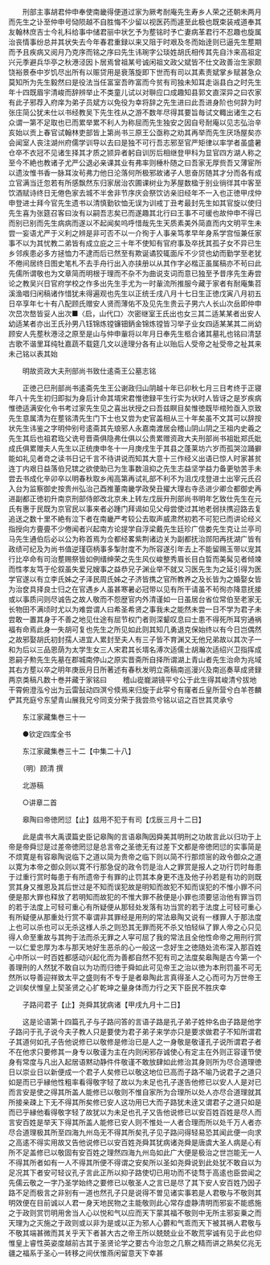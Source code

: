 <!-- { "loadSidebar": true } -->
　　刑部主事胡君仲申奉使南畿得便道过家为厥考耐庵先生寿乡人荣之还朝未两月而先生之讣至仲申号恸陨越不自胜悔不少留以视医药而遽至此极也既束装戒道奉其友翰林庶吉士今礼科给事中储君丽中状乞予为塟铭时予亡妻病革君行不忍趣也旋属治丧情事纷总并其状失去今年春君重録以来又阻于时艰及冬而始逹则已逼先生塟期而予且疾病又阅月乃克序而铭之序曰先生讳琬字公琰姓胡氏相传其先自汴来高祖定兴元季避兵华亭之秋港泾因卜居焉曾祖某号诚闲祖文政父斌皆不仕文政善治生家颇饶裕景泰中岁饥尽出所有以赈贷用是衰落旋即下世而有司以其素责斌掌乡赋甚急众莫知所为先生毅然曰是役法当任富室吾昨富而今贫有司独未知耳走诣县白之时先生年十四既眉宇清峻而辞辨举止不类童儿试以对聨应口成趣知县郭文直深异之曰农家有此子邪荐入府庠为弟子员斌方以免役为幸将辞之先生进曰此吾进身阶也何辞为时张庄简公犹未仕以书经教吴下先生徃从之游不数年尽得其要旨毎试文輙出诸生之右众谓一第不足取也已而累举累不利人为称屈而先生独安之因自号耐庵以见志弘治辛亥始以贡上春官试翰林吏部皆上第尚书三原王公亟称之劝其再举而先生厌场屋矣亦会闻室人丧注湖州府儒学训导以去曰是独不可行吾志邪至官严矩律以率学者虽盛暑仓卒不衣冠不见诸生择其才质之颕异者躬自训厉后相继登甲科为显官四方湖人称之至今不絶也教诸子尤严公退必亲课其业有弗率则棰朴随之曰吾家无厚赀吾又薄宦所以遗汝惟书香一脉耳汝茍弗力他日沦落何所极邪故诸子人思奋厉随其才分而各有成立官满当迁忽若有所感飘然东归家居治农圃课树业为茅屋数楹于别业徜徉其中客至饮酒赋诗终日无倦色家去城不半舍非节序庆会祭饮访亲旧经年不一入也正徳甲戌仲申登进士拜今官先生遗书以清慎勤钦恤无误为训戒丁丑考最封先生如其官旋以使归先生喜为张筵召客曰汝有以嗣吾志矣已而遂趣其北行曰王事不可缓也故仲申不得已而别已别而先生病病而遂以不起闻矣呜呼惜哉先生天质素美外简直而内文明平生未尝一妄语尤严于义利之辨是非可否不以一介徇于人事亲笃孝早年身系学宫恒兼任家事不以为其忧教二弟皆有成立庇之三十年不使知有官府事及卒抚其孤子女不异已生乡邻疾患必多方拯恤力不逮而后已然至有欺诞谲狡辄面斥不少贷也幼而勤学至老犹不倦间居终日图史笔札不去手舟行出入亦挟册以从其作字必楷正虽属稿亦不茍曰此先儒所谓敬也为文章简而明根于理而不杂不为曲说支词而意已独至予昔序先生寿尝论之教吴兴日官府学校之作多出先生手尤为一时軰流所推服今藏于家者有耐庵集苕溪渔唱归闲稿诸作惜犹未得遍观也先生以正统壬戌八月十七日生正徳戊寅八月初五日卒享年七十有八配顾氏赠安人贤而薄佑不及见先生贵云子男六人长山次岳即仲申次旵次嶅皆妥人出次■〈启，山代口〉次密继室王氏出也女三其二适某某者出安人幼适某者亦出王氏孙男八钰锦炼镗镰钿鈵金锦炼镗皆习举子业女四适某某其二尚幼顾安人先塟秋港泾之原至是山与仲申軰将以年月日奉先生柩合诸其墓礼也铭曰清瑟古歌不谐里耳纯牡嘉蔬不载筵几文以逹理分各有止以贻后人受帝之祉受帝之祉其来未己铭以表其始

　　明故资政大夫刑部尚书致仕逺斋王公墓志铭

　　正徳己巳刑部尚书逺斋先生王公谢政归山阴越十年已卯秋七月三日考终于正寝年八十先生初归即拟为身后计命其壻宋君惟徳録平生行实为状时人皆讶之是岁疾病惟徳适满安化令书考过家先生见之喜出状授之曰吾兹瞑目矣惟徳既毕棺殓亟入京致先生意属清为在塟铭清先生门下士也又尝为史官盖相从三十年矣虽不文其可以辞按状先生讳鉴之字明仲别号逺斋其先琅邪人永嘉南渡居会稽山阴山阴之王祖内史羲之先生其后也祖君珤父诜号晋斋俱隐弗仕俱以公贵累赠资政大夫刑部尚书祖妣郑氏妣成氏俱累赠夫人先生以正统庚申冬十一月庚戌生于其县之蓬莱坊六岁而孤哭泣踊擗能如礼见者竒之读书日记千言不待讲说而知其大意十三作经义出语已惊人时家甚贫连丁内艰日益落伯兄镔之欲使助已为生事数沮抑之先生志益坚学益力备更劬苦手未尝去书成化辛卯卒以明春秋取乡闱高第再试礼部不利不为沮戊戌登进士出宰元氏召入台为监察御史按贵州弘治己酉推董南畿学政癸丑擢大理右寺丞进少卿佥都御史再进副都正徳初升南京刑部侍郎改北京未上转左戊辰升刑部尚书明年乞致仕先生在元氏有惠于民既为京官民以事来者必踵门拜谒如见父母尝使过其地老弱扶携迎路去复追送之数十里不絶有泣下者在南畿严考较公去取声威肃然初若不可犯已而讲论经义指授向方亹亹不少倦闻者兴起南方论提学自浮梁戴先生廷珍广信娄先生克让兰亭司马先生通伯后必以公为称首焉为佥都经畧紫荆诸边关为副都抚治郧阳再抚湖广皆有政绩可纪及为尚书值逆瑾窃柄事多掣肘度不为所容遂引年去上不能留赐玉带以宠其行比卒命有司治塟赐祭皆如例缙绅荣之先生风仪峻整秀眉长目白晢而美髯见者倾竦而性孝友笃于伦叙虽失爱兄嫂事之益恭兄子渊业举不就又习医先生为之延引得为医学官遂以有立李氏姊之子泽民周氏姊之子济皆携之官所教养之及长皆为之婚娶女皆为治奁具择良士归之在官遇乡人虽甚寒暑必冠带以见有所干请虽不茍徇亦降意抚接或以事质问则尽诚告之故人敬而不怨歴官内外清谨如一日虽居台省位常伯至老家无长物田不满顷时尤以为难尝谓人曰希圣希贤之事我未之能然未尝一日不学为君子未尝敢一置其身于不善之地见仕途有屈节权门者则深颦叹息曰士患不得死所耳穷通祸福有命焉此身一失胡可复也先生之所见如此则其知几勇退克保始终以有今日岂偶然之故邪娶胡氏初封孺人进宜人累封至夫人有三子皆不育渊又无他兄弟故以其次子一和为后以三品恩荫为太学生女三人宋君其长壻名溥次适儒士胡瀚次适绍兴卫指挥成恩嗣子勲先生先墓在郡城南停山之原实晋斋所自择所谓湖上青山者先生治命为兆域其右方塟以卒之明年庚辰月日所著述有春秋发明立斋稿南巡漫兴及南巡奏草成贤録两京类稿凡数十巻并藏于家铭曰
　　稽山嵸巃湖镜平兮公于此生得其峻清兮拔地干霄俯澄泓兮出为云雷鼔动四溟兮倐焉来归旋于此寜兮有窿者丘皇所营兮白羊苍麟俨其充庭兮东望青山展我兄兮同支分荣于我尝烝兮铭以诏之百世其灵承兮

　　东江家藏集巻三十一

　　●钦定四库全书

　　东江家藏集巻三十二【中集二十八】

　　（明）顾清 撰

　　北游稿

　　○讲章二首

　　皋陶曰帝徳罔愆【止】兹用不犯于有司【戊辰三月十二日】

　　此是虞书大禹谟篇史臣记皋陶的言语皋陶因舜美其明刑之功故言此以归功于上帝是帝舜愆是过差帝徳罔愆是总言帝之圣徳无有过差下文都是帝徳罔愆的实事简是不烦寛是有容皋陶说临下之道以简为贵帝之临下则以简不行那烦宻的政令御众之道以寛为本帝之御众则以寛不行那急促的政令罚是治人之罪赏是报人之功行罚时毎患于过重行赏时每患于有所遗帝于有罪的止罚其本身更不连及他子孙若是有功的则既赏其身又推恩及其后世过是不知而误犯故是明知而故犯不知而误犯的不惟小罪不问便是那大罪也释放了若明知而故犯的不惟大罪不赦便是小罪也须要惩治他有罪当罚的若于法度上可轻可重心有所疑便从那轻处发落有功当赏的若于法度上可轻可重心有所疑便从那重处行赏不辜谓非其罪经是用刑的常法皋陶又说有一様罪人于那法度上也可以杀也可以无杀这様人杀之则恐其无罪而死不杀又怕轻纵了罪人帝之心只见得人命至重故与其拘于法而杀无罪之人寜可屈了我的常法且全他性命帝之用刑行赏一以仁爱忠厚为本与那天地好生恶杀的心一般这一念好生之徳随处流布深入那百姓心中所以一时百姓都感动兴起化而为善都自然不犯有司之法度矣皋陶是古今第一个善理刑的人然犹不敢自以为功而归徳于舜如此可见帝王之治以徳为本刑罚虽不可无然所以导善迎祥致太平之盛则有不专于是者皋陶此言真得圣人之心而可为万世帝王之训矣伏惟皇上契圣贤之心扩乾坤之量身体而力行之天下臣民不胜庆幸

　　子路问君子【止】尧舜其犹病诸【甲戌九月十二日】

　　这是论语第十四篇孔子与子路问答的言语子路是孔子弟子姓仲名由子路是他字子路问于孔子说今夫子教人只是要使为君子弟子来学亦只是要求做君子不知所谓君子其道何如孔子告他说修已以敬修是修治已是人之一身敬是敬谨孔子说所谓君子者不在他求只要修其一身专以敬谨为主在内则闲邪存诚使心有定主在外则正容谨节使身有常度与凡出入起居语黙动静件件敬谨不敢放肆如此修治其身则所为尽合道理徳日以崇业日以新便成一个君子人矣修已以敬这地位已高而子路不喻乃说君子之道只如是而已乎縁他性粗率看得敬字轻了故以为未足也孔子遂告他修已以安人人是对已而言安是使之得其所盖人能修已以敬则不惟自家所为合理所以处人亦尽合道理就其所接亲疎上下无不得其所矣修已安人这功用已大而子路犹未逹又谓君子之道只如是而已乎縁他看得敬字轻了故犹以为未足也孔子又告他说修已以安百姓百姓是尽人而言安百姓是举天下得其所盖人能修已安人则不惟处一人者合理而所以处千万人者亦尽合道理极其所至四海九州岛无不得其所矣孔子见子路问得轻易恐其闻此便一向求之高逺不得实用故又告他说修已以安百姓尧舜其犹病诸尧舜是唐虞大圣人病是心有所不足盖修已以敬固有安百姓之理然四海九州岛如此广大便是极治之世岂能无一人不得其所者如有一人不得其所便不得谓之安矣所以圣如尧舜说到此处犹不敢自以为足况其下者安可轻议孔子言此正所以抑子路使切已用功而不徒骛于高逺也臣尝闻之先儒云敬之一字乃圣学始终之要修已以敬圣人之言已是尽了其下安人安百姓乃因子路不足而极言之非别有一道也然孔子只是说得不曽见诸实事若是人君敬与不敬则其明效便在目前诚以人君一身天地民物之主能敬则此心常存虚静清明而邪妄不能惑施之于政则赏罚明用舍当人心以悦和气以应而天下蒙其福不敬则中无所主邪妄乗之而天理为之灭施之于政则或以非为是或以正为邪人心欝和气乖而天下被其祸人君敬与不敬其端甚微而其关乎天下者甚大古之帝王所以兢兢业业不敢荒寜诚有见于此也仰惟皇上睿性英姿度越前古其于圣贤论学之要古今治忽之几察之精而讲之熟矣亿兆无疆之福系于圣心一转移之间伏惟燕闲留意天下幸甚
